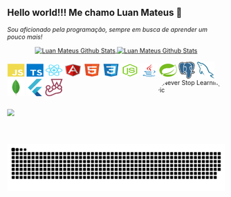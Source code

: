  <div align="left">
 <h2 align="left">Hello world!!! Me chamo Luan Mateus 🚀</h2>
  
 <i align="center">Sou aficionado pela programação, sempre em busca de aprender um pouco mais!</i> 
 </div>
 
<div align="center">
  <a href="https://github.com/LuannMateus">
 <img height="180em" align="center" src="https://github-readme-stats.anuraghazra1.vercel.app/api?username=LuannMateus&show_icons=true&theme=dracula&line_height=27&text_color=664FB5&icon_color=ffffff" alt="Luan Mateus Github Stats"/>
  </a>

  <a href="https://github.com/LuannMateus">
  <img height="180em" align="center" src="https://github-readme-stats.vercel.app/api/top-langs/?username=LuannMateus&layout=compact&langs_count=10&theme=dracula" alt="Luan Mateus Github Stats"/>
  </a>
</div>
  
<div style="display: inline_block">
<br>
  <img align="center" alt="Js" height="30" width="40" src="https://raw.githubusercontent.com/devicons/devicon/master/icons/javascript/javascript-plain.svg">
  <img align="center" alt="Ts" height="30" width="40" src="https://raw.githubusercontent.com/devicons/devicon/master/icons/typescript/typescript-plain.svg">
  <img align="center" alt="React" height="30" width="40" src="https://raw.githubusercontent.com/devicons/devicon/master/icons/react/react-original.svg">
  <img align="center" alt="React" height="30" width="40" src="https://github.com/devicons/devicon/blob/master/icons/angularjs/angularjs-original.svg">
  <img align="center" alt="HTML" height="30" width="40" src="https://raw.githubusercontent.com/devicons/devicon/master/icons/html5/html5-original.svg">
  <img align="center" alt="CSS" height="30" width="40" src="https://raw.githubusercontent.com/devicons/devicon/master/icons/css3/css3-original.svg">
  <img align="center" alt="Node" height="30" width="40" src="https://raw.githubusercontent.com/devicons/devicon/master/icons/nodejs/nodejs-plain.svg">
  <img align="center" alt="Java" height="30" width="40" src="https://github.com/devicons/devicon/blob/master/icons/java/java-original.svg">
  <img align="center" alt="Spring" height="30" width="40" src="https://github.com/devicons/devicon/blob/master/icons/spring/spring-original.svg">
  <img align="center" alt="PostgreSQL" height="40" width="40" src="https://github.com/devicons/devicon/blob/master/icons/postgresql/postgresql-original.svg">
  <img align="center" alt="MySQL" height="40" width="40" src="https://github.com/devicons/devicon/blob/master/icons/mysql/mysql-original.svg">
  <img align="center" alt="MongoDB" height="40" width="40" src="https://github.com/devicons/devicon/blob/master/icons/mongodb/mongodb-original.svg"> 
  <img align="center" alt="Flutter" height="40" width="40" src="https://github.com/devicons/devicon/blob/master/icons/flutter/flutter-original.svg">
  <img align="center" alt="Jest" height="40" width="40" src="https://github.com/devicons/devicon/blob/master/icons/jest/jest-plain.svg">
  <img align="right" alt="Never Stop Learning Pic" height="150" width="160" style="border-radius:50px;" src="https://media.istockphoto.com/vectors/never-stop-learning-neon-sign-on-a-dark-background-vector-id1192842098?k=20&m=1192842098&s=612x612&w=0&h=JoELF6wU4STG-mgXFyIfHMbUhkboF5Zh_NyBdUB5QgA=">

 <br>
</div>

##

<div> 
  <a href="https://www.linkedin.com/in/luan-mateus/" target="_blank"><img src="https://img.shields.io/badge/-LinkedIn-%230077B5?style=for-the-badge&logo=linkedin&logoColor=white" target="_blank"></a> 
 
 ![Snake animation](https://github.com/luannmateus/luannmateus/blob/output/github-contribution-grid-snake.svg)
</div>






<!--
**LuannMateus/LuannMateus** is a ✨ _special_ ✨ repository because its `README.md` (this file) appears on your GitHub profile.

Here are some ideas to get you started:

- 🔭 I’m currently working on ...
- 🌱 I’m currently learning ...
- 👯 I’m looking to collaborate on ...
- 🤔 I’m looking for help with ...
- 💬 Ask me about ...
- 📫 How to reach me: ...
- 😄 Pronouns: ...
- ⚡ Fun fact: ...
-->
